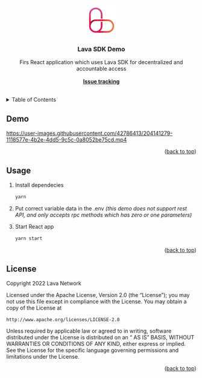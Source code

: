 <a name="readme-top"></a>


<!-- PROJECT LOGO -->
<br />
<div align="center">
  <a href="https://github.com/othneildrew/Best-README-Template">
    <img src="./public/logo.png" alt="Logo" width="80" height="80">
  </a>

  <h3 align="center">Lava SDK Demo</h3>

  <p align="center">
    Firs React application which uses Lava SDK for decentralized and accountable access
    <br />
    <br />
    <a href="https://github.com/lavanet/lava-sdk/issues"><strong>Issue tracking</strong></a>
    <br />
    <br />
  </p>
</div>



<!-- TABLE OF CONTENTS -->
<details>
  <summary>Table of Contents</summary>
  <ol>
    <li><a href="#demo">Demo</a></li>
    <li><a href="#usage">Usage</a></li>
    <li><a href="#license">License</a></li>
  </ol>
</details>


## Demo

https://user-images.githubusercontent.com/42786413/204141279-1118577e-4b2e-4dd5-9c5c-0a8052be75cd.mp4

<p align="right">(<a href="#readme-top">back to top</a>)</p>

## Usage

1. Install dependecies
    ```bash
    yarn
    ```
2. Put correct variable data in the .env _(this demo does not support rest API, and only accepts rpc methods which has zero or one parameters)_

3. Start React app
    ```bash
    yarn start
    ```


<p align="right">(<a href="#readme-top">back to top</a>)</p>

<!-- LICENSE -->
## License

Copyright 2022 Lava Network

Licensed under the Apache License, Version 2.0 (the “License”); you may not use this file except in compliance with the
License. You may obtain a copy of the License at


```
http://www.apache.org/licenses/LICENSE-2.0
```

Unless required by applicable law or agreed to in writing, software distributed under the License is distributed on an “
AS IS” BASIS, WITHOUT WARRANTIES OR CONDITIONS OF ANY KIND, either express or implied. See the License for the specific
language governing permissions and limitations under the License.

<p align="right">(<a href="#readme-top">back to top</a>)</p>
